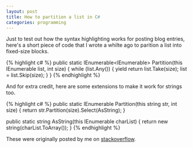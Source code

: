 ```yaml
---
layout: post
title: How to partition a list in C#
categories: programming
---
```

Just to test out how the syntax highlighting works for posting blog entries, here's a short piece of code that I wrote a whilte ago to parition a list into fixed-size blocks.

{% highlight c# %}
public static IEnumerable<IEnumerable<T>> Partition<T>(this IEnumerable<T> list, int size)
{
    while (list.Any()) { yield return list.Take(size); list = list.Skip(size); }
}
{% endhighlight %}

And for extra credit, here are some extensions to make it work for strings too.

{% highlight c# %}
public static IEnumerable<string> Partition(this string str, int size)
{
    return str.Partition<char>(size).Select(AsString);
}

public static string AsString(this IEnumerable<char> charList)
{
    return new string(charList.ToArray());
}
{% endhighlight %}

These were originally posted by me on [stackoverflow](http://stackoverflow.com/questions/1396048/c-sharp-elegant-way-of-partitioning-a-list/9601647#9601647).

